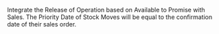 Integrate the Release of Operation based on Available to Promise with
Sales. The Priority Date of Stock Moves will be equal to the
confirmation date of their sales order.
